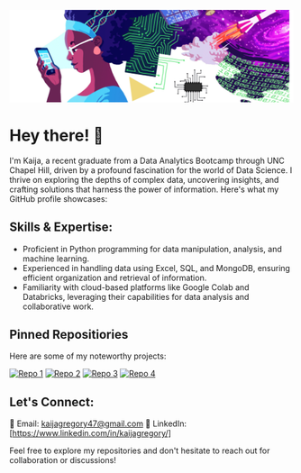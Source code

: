 ![Cover Photo](https://github.com/kaijaygregory/kaijaygregory/blob/main/Women%20in%20Tech%20Cover%20Photo.png)

# __Hey there!__ 👋

I'm Kaija, a recent graduate from a Data Analytics Bootcamp through UNC Chapel Hill, driven by a profound fascination for the world of Data Science. I thrive on exploring the depths of complex data, uncovering insights, and crafting solutions that harness the power of information. Here's what my GitHub profile showcases:

## __Skills & Expertise:__

* Proficient in Python programming for data manipulation, analysis, and machine learning.
* Experienced in handling data using Excel, SQL, and MongoDB, ensuring efficient organization and retrieval of information.
* Familiarity with cloud-based platforms like Google Colab and Databricks, leveraging their capabilities for data analysis and collaborative work.

## __Pinned Repositiories__

Here are some of my noteworthy projects:

[![Repo 1](https://github-readme-stats.vercel.app/api/pin/?username=kaijaygregory&repo=Tableau-CitiBike-Visualizations-Fall22)](https://github.com/kaijaygregory/Tableau-CitiBike-Visualizations-Fall22)
[![Repo 2](https://github-readme-stats.vercel.app/api/pin/?username=kaijaygregory&repo=python-api-challenge)](https://github.com/kaijaygregory/python-api-challenge)
[![Repo 3](https://github-readme-stats.vercel.app/api/pin/?username=kaijaygregory&repo=sqlalchemy-challenge)](https://github.com/kaijaygregory/sqlalchemy-challenge)
[![Repo 4](https://github-readme-stats.vercel.app/api/pin/?username=kaijaygregory&repo=deep-learning-challenge)](https://github.com/kaijaygregory/deep-learning-challenge)

## __Let's Connect:__

📧 Email: kaijagregory47@gmail.com
🔗 LinkedIn: [https://www.linkedin.com/in/kaijagregory/]

Feel free to explore my repositories and don't hesitate to reach out for collaboration or discussions!

